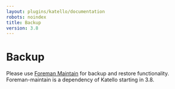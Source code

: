 ```yaml
---
layout: plugins/katello/documentation
robots: noindex
title: Backup
version: 3.8
---
```


# Backup

Please use [Foreman Maintain](plugins/foreman_maintain/) for backup and restore functionality. Foreman-maintain is a dependency of Katello starting in 3.8.
